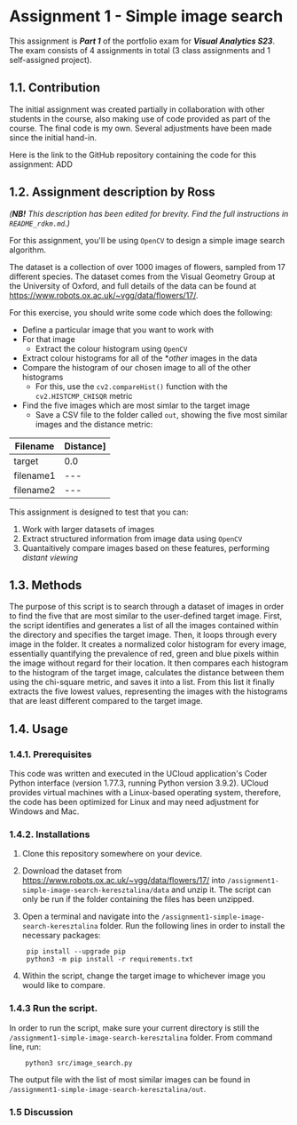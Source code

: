 # Assignment 1 - Simple image search
This assignment is ***Part 1*** of the portfolio exam for ***Visual Analytics S23***. The exam consists of 4 assignments in total (3 class assignments and 1 self-assigned project).

## 1.1. Contribution
The initial assignment was created partially in collaboration with other students in the course, also making use of code provided as part of the course. The final code is my own. Several adjustments have been made since the initial hand-in.

Here is the link to the GitHub repository containing the code for this assignment: ADD

## 1.2. Assignment description by Ross
*(**NB!** This description has been edited for brevity. Find the full instructions in ```README_rdkm.md```.)*

For this assignment, you'll be using ```OpenCV``` to design a simple image search algorithm.

The dataset is a collection of over 1000 images of flowers, sampled from 17 different species. The dataset comes from the Visual Geometry Group at the University of Oxford, and full details of the data can be found at https://www.robots.ox.ac.uk/~vgg/data/flowers/17/.

For this exercise, you should write some code which does the following:

- Define a particular image that you want to work with
- For that image
  - Extract the colour histogram using ```OpenCV```
- Extract colour histograms for all of the **other* images in the data
- Compare the histogram of our chosen image to all of the other histograms 
  - For this, use the ```cv2.compareHist()``` function with the ```cv2.HISTCMP_CHISQR``` metric
- Find the five images which are most simlar to the target image
  - Save a CSV file to the folder called ```out```, showing the five most similar images and the distance metric:

|Filename|Distance]
|---|---|
|target|0.0|
|filename1|---|
|filename2|---|

This assignment is designed to test that you can:

1. Work with larger datasets of images
2. Extract structured information from image data using ```OpenCV```
3. Quantaitively compare images based on these features, performing *distant viewing*

## 1.3. Methods
The purpose of this script is to search through a dataset of images in order to find the five that are most similar to the user-defined target image. First, the script identifies and generates a list of all the images contained within the directory and specifies the target image. Then, it loops through every image in the folder. It creates a normalized color histogram for every image, essentially quantifying the prevalence of red, green and blue pixels within the image without regard for their location. It then compares each histogram to the histogram of the target image, calculates the distance between them using the chi-square metric, and saves it into a list. From this list it finally extracts the five lowest values, representing the images with the histograms that are least different compared to the target image.

## 1.4. Usage
### 1.4.1. Prerequisites
This code was written and executed in the UCloud application's Coder Python interface (version 1.77.3, running Python version 3.9.2). UCloud provides virtual machines with a Linux-based operating system, therefore, the code has been optimized for Linux and may need adjustment for Windows and Mac.

### 1.4.2. Installations
1. Clone this repository somewhere on your device.
2. Download the dataset from https://www.robots.ox.ac.uk/~vgg/data/flowers/17/ into ```/assignment1-simple-image-search-keresztalina/data``` and unzip it. The script can only be run if the folder containing the files has been unzipped.
3. Open a terminal and navigate into the ```/assignment1-simple-image-search-keresztalina``` folder. Run the following lines in order to install the necessary packages:
        
        pip install --upgrade pip
        python3 -m pip install -r requirements.txt
4. Within the script, change the target image to whichever image you would like to compare.

### 1.4.3 Run the script.
In order to run the script, make sure your current directory is still the ```/assignment1-simple-image-search-keresztalina``` folder. From command line, run:

        python3 src/image_search.py

The output file with the list of most similar images can be found in ```/assignment1-simple-image-search-keresztalina/out```.

### 1.5 Discussion
